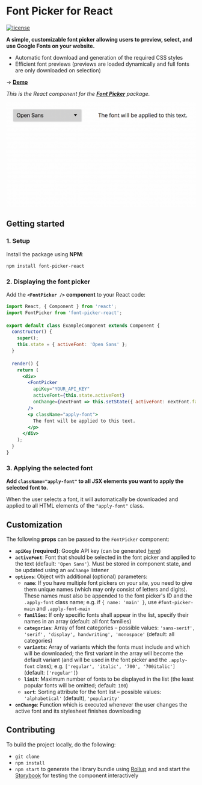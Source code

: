 # Font Picker for React

[![license](https://img.shields.io/github/license/mashape/apistatus.svg)](https://github.com/samuelmeuli/font-picker/blob/master/LICENSE)

**A simple, customizable font picker allowing users to preview, select, and use Google Fonts on your website.**

* Automatic font download and generation of the required CSS styles
* Efficient font previews (previews are loaded dynamically and full fonts are only downloaded on selection)

→ **[Demo](https://samuelmeuli.github.io/font-picker)**

_This is the React component for the [**Font Picker**](https://github.com/samuelmeuli/font-picker) package._

<p align="center">
  <img src=".github/demo.gif" width=700 alt="Demo">
</p>


## Getting started

### 1. Setup

Install the package using **NPM**:

```sh
npm install font-picker-react
```


### 2. Displaying the font picker

Add the **`<FontPicker />` component** to your React code:

```jsx
import React, { Component } from 'react';
import FontPicker from 'font-picker-react';

export default class ExampleComponent extends Component {
  constructor() {
    super();
    this.state = { activeFont: 'Open Sans' };
  }

  render() {
    return (
      <div>
        <FontPicker
          apiKey="YOUR_API_KEY"
          activeFont={this.state.activeFont}
          onChange={nextFont => this.setState({ activeFont: nextFont.family })}
        />
        <p className="apply-font">
          The font will be applied to this text.
        </p>
      </div>
    );
  }
}
```


### 3. Applying the selected font

**Add `className="apply-font"` to all JSX elements you want to apply the selected font to.**

When the user selects a font, it will automatically be downloaded and applied to all HTML elements of the `"apply-font"` class.


## Customization

The following **props** can be passed to the `FontPicker` component:

* **`apiKey` (required)**: Google API key (can be generated [here](https://developers.google.com/fonts/docs/developer_api#APIKey))
* **`activeFont`**: Font that should be selected in the font picker and applied to the text (default: `'Open Sans'`). Must be stored in component state, and be updated using an `onChange` listener
* **`options`**: Object with additional (optional) parameters:
  * **`name`**: If you have multiple font pickers on your site, you need to give them unique names (which may only consist of letters and digits). These names must also be appended to the font picker's ID and the `.apply-font` class name; e.g. if `{ name: 'main' }`, use `#font-picker-main` and `.apply-font-main`
  * **`families`**: If only specific fonts shall appear in the list, specify their names in an array (default: all font families)
  * **`categories`**: Array of font categories – possible values: `'sans-serif', 'serif', 'display', handwriting', 'monospace'` (default: all categories)
  * **`variants`**: Array of variants which the fonts must include and which will be downloaded; the first variant in the array will become the default variant (and will be used in the font picker and the `.apply-font` class); e.g. `['regular', 'italic', '700', '700italic']` (default: `['regular']`)
  * **`limit`**: Maximum number of fonts to be displayed in the list (the least popular fonts will be omitted; default: `100`)
  * **`sort`**: Sorting attribute for the font list – possible values: `'alphabetical'` (default), `'popularity'`
* **`onChange`**: Function which is executed whenever the user changes the active font and its stylesheet finishes downloading


## Contributing

To build the project locally, do the following:

* `git clone`
* `npm install`
* `npm start` to generate the library bundle using [Rollup](https://github.com/rollup/rollup) and and start the [Storybook](https://github.com/storybooks/storybook) for testing the component interactively
